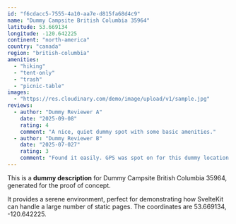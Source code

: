 ```yaml
---
id: "f6cdacc5-7555-4a10-aa7e-d815fa68d4c9"
name: "Dummy Campsite British Columbia 35964"
latitude: 53.669134
longitude: -120.642225
continent: "north-america"
country: "canada"
region: "british-columbia"
amenities:
  - "hiking"
  - "tent-only"
  - "trash"
  - "picnic-table"
images:
  - "https://res.cloudinary.com/demo/image/upload/v1/sample.jpg"
reviews:
  - author: "Dummy Reviewer A"
    date: "2025-09-08"
    rating: 4
    comment: "A nice, quiet dummy spot with some basic amenities."
  - author: "Dummy Reviewer B"
    date: "2025-07-027"
    rating: 3
    comment: "Found it easily. GPS was spot on for this dummy location."
---
```


This is a **dummy description** for Dummy Campsite British Columbia 35964, generated for the proof of concept.

It provides a serene environment, perfect for demonstrating how SvelteKit can handle a large number of static pages. The coordinates are 53.669134, -120.642225.
